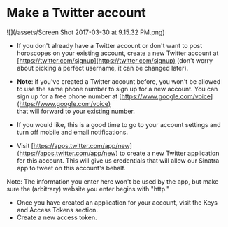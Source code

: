 # Make a Twitter account


![](/assets/Screen Shot 2017-03-30 at 9.15.32 PM.png)

* If you don't already have a Twitter account or don't want to post horoscopes on your existing account, create a new Twitter account at [https://twitter.com/signup](https://twitter.com/signup) \(don't worry about picking a perfect username, it can be changed later\).

* **Note**: if you've created a Twitter account before, you won't be allowed to use the same phone number to sign up for a new account. You can sign up for a free phone number at [https://www.google.com/voice](https://www.google.com/voice)  
  that will forward to your existing number.

* If you would like, this is a good time to go to your account settings and turn off mobile and email notifications.
* Visit [https://apps.twitter.com/app/new](https://apps.twitter.com/app/new) to create a new Twitter application for this account. This will give us credentials that will allow our Sinatra app to tweet on this account's behalf.

Note: The information you enter here won't be used by the app, but make sure the \(arbitrary\) website you enter begins with "http."

* Once you have created an application for your account, visit the Keys and Access Tokens section.
* Create a new access token.

